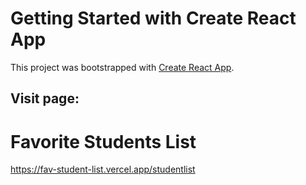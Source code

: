 # Getting Started with Create React App

This project was bootstrapped with [Create React App](https://github.com/facebook/create-react-app).
## Visit page:
# Favorite Students List
https://fav-student-list.vercel.app/studentlist
